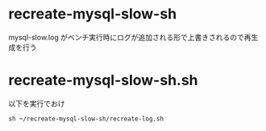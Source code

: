 # recreate-mysql-slow-sh
mysql-slow.log がベンチ実行時にログが追加される形で上書きされるので再生成を行う
# recreate-mysql-slow-sh.sh
以下を実行でおけ

```sh ~/recreate-mysql-slow-sh/recreate-log.sh```
